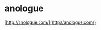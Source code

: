 <!--
id: 437875414
link: http://tumblr.atmos.org/post/437875414/anologue
slug: anologue
date: Tue Mar 09 2010 17:06:15 GMT-0800 (PST)
publish: 2010-03-09
tags: 
title: anologue
-->


anologue
========

[http://anologue.com/](http://anologue.com/)

